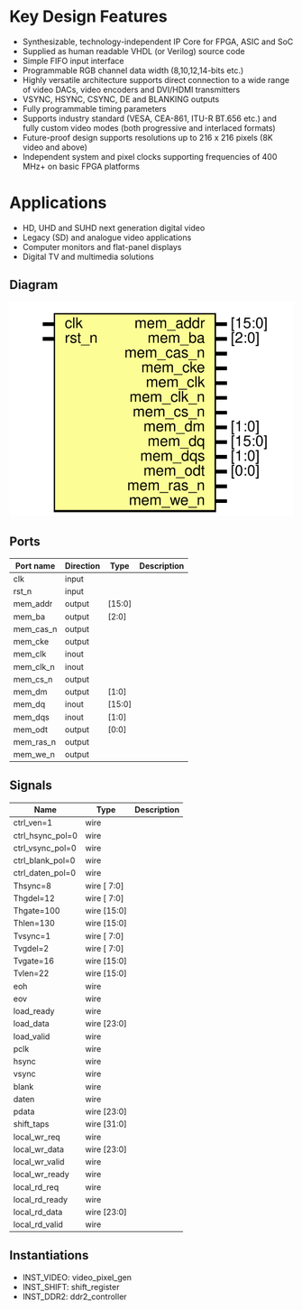 # Key Design Features
* Synthesizable, technology-independent IP Core for FPGA, ASIC and SoC
* Supplied as human readable VHDL (or Verilog) source code
* Simple FIFO input interface
* Programmable RGB channel data width (8,10,12,14-bits etc.)
* Highly versatile architecture supports direct connection to a wide range of video DACs, video encoders and DVI/HDMI transmitters
* VSYNC, HSYNC, CSYNC, DE and BLANKING outputs
* Fully programmable timing parameters
* Supports industry standard (VESA, CEA-861, ITU-R BT.656
etc.) and fully custom video modes (both progressive and
interlaced formats)
* Future-proof design supports resolutions up to 216 x 216 pixels
(8K video and above)
* Independent system and pixel clocks supporting frequencies of
400 MHz+ on basic FPGA platforms

# Applications
* HD, UHD and SUHD next generation digital video
* Legacy (SD) and analogue video applications
* Computer monitors and flat-panel displays
* Digital TV and multimedia solutions

## Diagram
![Diagram](https://github.com/abdelazeem201/VID_TIMING_GEN/blob/main/pics/dlp_top.svg "Diagram")
## Ports

| Port name | Direction | Type   | Description |
| --------- | --------- | ------ | ----------- |
| clk       | input     |        |             |
| rst_n     | input     |        |             |
| mem_addr  | output    | [15:0] |             |
| mem_ba    | output    | [2:0]  |             |
| mem_cas_n | output    |        |             |
| mem_cke   | output    |        |             |
| mem_clk   | inout     |        |             |
| mem_clk_n | inout     |        |             |
| mem_cs_n  | output    |        |             |
| mem_dm    | output    | [1:0]  |             |
| mem_dq    | inout     | [15:0] |             |
| mem_dqs   | inout     | [1:0]  |             |
| mem_odt   | output    | [0:0]  |             |
| mem_ras_n | output    |        |             |
| mem_we_n  | output    |        |             |

## Signals

| Name             | Type        | Description |
| ---------------- | ----------- | ----------- |
| ctrl_ven=1       | wire        |             |
| ctrl_hsync_pol=0 | wire        |             |
| ctrl_vsync_pol=0 | wire        |             |
| ctrl_blank_pol=0 | wire        |             |
| ctrl_daten_pol=0 | wire        |             |
| Thsync=8         | wire [ 7:0] |             |
| Thgdel=12        | wire [ 7:0] |             |
| Thgate=100       | wire [15:0] |             |
| Thlen=130        | wire [15:0] |             |
| Tvsync=1         | wire [ 7:0] |             |
| Tvgdel=2         | wire [ 7:0] |             |
| Tvgate=16        | wire [15:0] |             |
| Tvlen=22         | wire [15:0] |             |
| eoh              | wire        |             |
| eov              | wire        |             |
| load_ready       | wire        |             |
| load_data        | wire [23:0] |             |
| load_valid       | wire        |             |
| pclk             | wire        |             |
| hsync            | wire        |             |
| vsync            | wire        |             |
| blank            | wire        |             |
| daten            | wire        |             |
| pdata            | wire [23:0] |             |
| shift_taps       | wire [31:0] |             |
| local_wr_req     | wire        |             |
| local_wr_data    | wire [23:0] |             |
| local_wr_valid   | wire        |             |
| local_wr_ready   | wire        |             |
| local_rd_req     | wire        |             |
| local_rd_ready   | wire        |             |
| local_rd_data    | wire [23:0] |             |
| local_rd_valid   | wire        |             |

## Instantiations

- INST_VIDEO: video_pixel_gen
- INST_SHIFT: shift_register
- INST_DDR2: ddr2_controller
